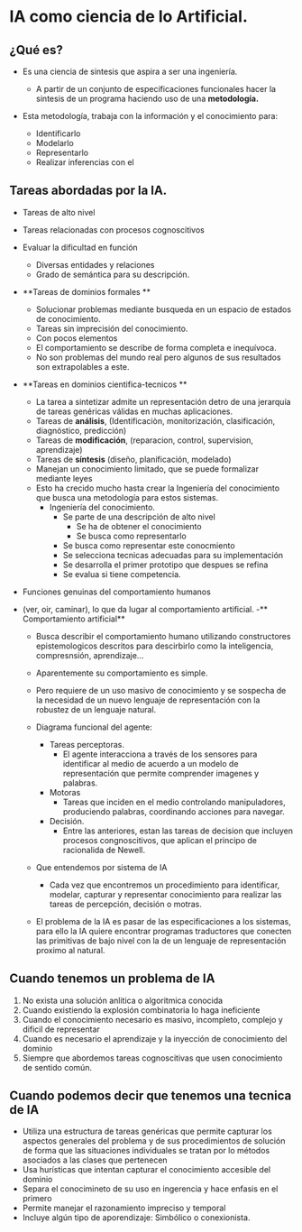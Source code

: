 # IA como ciencia de lo Artificial.

## ¿Qué es?
- Es una ciencia de sintesis que aspira a ser una ingeniería.
  - A partir de un conjunto de especificaciones funcionales hacer la sintesis de un programa haciendo uso de una **metodología.**

- Esta metodología, trabaja con la información y el conocimiento para:
  - Identificarlo
  - Modelarlo
  - Representarlo
  - Realizar inferencias con el
  
## Tareas abordadas por la IA.
- Tareas de alto nivel
- Tareas relacionadas con procesos cognoscitivos
- Evaluar la dificultad en función
  -  Diversas entidades y relaciones
  -  Grado de semántica para su descripción.
- **Tareas de dominios formales **
  -  Solucionar problemas mediante busqueda en un espacio de estados de conocimiento.
    - Tareas sin imprecisión del conocimiento.
    - Con pocos elementos
    - El comportamiento se describe de forma completa e inequívoca.
    - No son problemas del mundo real pero algunos de sus resultados son extrapolables a este.
- **Tareas en dominios cientifica-tecnicos **
  -  La tarea a sintetizar admite un representación detro de una jerarquía de tareas genéricas válidas en muchas aplicaciones.
    - Tareas de **análisis**, (Identificaciòn, monitorización, clasificación, diagnóstico, predicción)
    - Tareas de **modificación**, (reparacion, control, supervision, aprendizaje)
    - Tareas de **síntesis**  (diseño, planificación, modelado)
    - Manejan  un conocimiento limitado, que se puede formalizar mediante leyes
    - Esto ha crecido mucho hasta crear la Ingeniería del conocimiento que busca una metodología para estos sistemas.
      - Ingeniería del conocimiento.
        - Se parte de una descripción de alto nivel
          - Se ha de obtener el conocimiento
          - Se busca como representarlo 
        - Se busca como representar este conocmiento
        - Se selecciona tecnicas adecuadas para su implementación
        - Se desarrolla el primer prototipo que despues se refina
        - Se evalua si tiene competencia.  
    
- Funciones genuinas del comportamiento humanos   
- (ver, oir, caminar), lo que da lugar al comportamiento artificial.
  -** Comportamiento artificial** 
    - Busca describir el comportamiento humano utilizando constructores epistemologicos descritos para descirbirlo 
      como la inteligencia, compresnsión, aprendizaje...
    - Aparentemente su comportamiento es simple.
    - Pero requiere de un uso masivo de conocimiento y se sospecha de la necesidad de un nuevo lenguaje de representación con la robustez de un lenguaje natural. 
  - Diagrama funcional del agente:
    - Tareas perceptoras.
      - El agente interacciona a través de los sensores para identificar al medio de acuerdo a un modelo de representación que permite comprender imagenes y          palabras.
    - Motoras
      - Tareas que inciden en el medio controlando manipuladores, produciendo palabras, coordinando acciones para navegar. 
    - Decisión. 
      - Entre las anteriores, estan las tareas de decision que incluyen procesos congnoscitivos, que aplican el principo de racionalida de Newell.  

  - Que entendemos por sistema de IA
    - Cada vez que encontremos un procedimiento para identificar, modelar, capturar y representar conocimiento para realizar las tareas de percepción, decisión o motras.
  -  El problema de la IA es pasar de las especificaciones a los sistemas, para ello la IA quiere encontrar programas traductores que conecten las primitivas de bajo nivel con la de un lenguaje de representación proximo al natural.

## Cuando tenemos un problema de IA
1. No exista una solución anlitica o algoritmica conocida
2. Cuando existiendo la explosión combinatoria lo haga ineficiente
3. Cuando el conocimiento necesario es masivo, incompleto, complejo y dificil de representar
4. Cuando es necesario el aprendizaje y la inyección de conocimiento del dominio
5. Siempre que abordemos tareas cognoscitivas que usen conocimiento de sentido común.

## Cuando podemos decir que tenemos una tecnica de IA
- Utiliza una estructura de tareas genéricas que permite capturar los aspectos generales del problema y de sus procedimientos de solución de forma que las situaciones individuales
se tratan por lo métodos asociados a las clases que pertenecen
- Usa hurísticas que intentan capturar el conocimiento accesible del dominio
- Separa el conocimineto de su uso en ingerencia y hace enfasis en el primero
- Permite manejar el razonamiento impreciso y temporal
- Incluye algún tipo de aporendizaje: Simbólico o conexionista.
